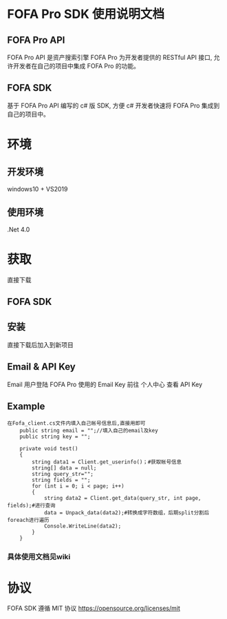 # FOFA Pro SDK 使用说明文档
##  FOFA Pro API

FOFA Pro API 是资产搜索引擎 FOFA Pro 为开发者提供的 RESTful API 接口, 允许开发者在自己的项目中集成 FOFA Pro 的功能。

## FOFA SDK
基于 FOFA Pro API 编写的 c# 版 SDK, 方便 c# 开发者快速将 FOFA Pro 集成到自己的项目中。

# 环境
## 开发环境
windows10 + VS2019
##
## 使用环境
.Net 4.0

# 获取
直接下载

## FOFA SDK
## 安装
直接下载后加入到新项目

## Email & API Key
Email    用户登陆 FOFA Pro 使用的 Email
Key 前往 个人中心 查看 API Key
## Example
```
在Fofa_client.cs文件内填入自己帐号信息后,直接用即可
    public string email = "";//填入自己的email及key
    public string key = "";

    private void test()
    {
        string data1 = Client.get_userinfo()；#获取帐号信息
        string[] data = null;
        string query_str="";
        string fields = "";
        for (int i = 0; i < page; i++)
        {
            string data2 = Client.get_data(query_str, int page, fields);#进行查询 
            data = Unpack_data(data2);#转换成字符数组，后期split分割后foreach进行遍历
            Console.WriteLine(data2);
        }
    }
```
### 具体使用文档见wiki

# 协议
FOFA SDK 遵循 MIT 协议 https://opensource.org/licenses/mit
